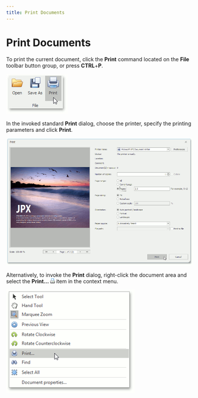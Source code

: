 ```yaml
---
title: Print Documents
---
```

# Print Documents
To print the current document, click the **Print** command located on the **File** toolbar button group, or press **CTRL**+**P**.

![pdf-viewer-print](../../images/Img24397.jpeg)

In the invoked standard **Print** dialog, choose the printer, specify the printing parameters and click **Print**.

![pdf-viewer-3](../../images/Img24442.png)

Alternatively, to invoke the **Print** dialog, right-click the document area and select the **Print...** ![previewButtonQuickPrint](../../images/Img7262.png) item in the context menu.

![pdf-viewer-4](../../images/Img24443.png)